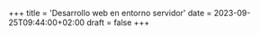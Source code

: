 +++
title = 'Desarrollo web en entorno servidor'
date = 2023-09-25T09:44:00+02:00
draft = false
+++
